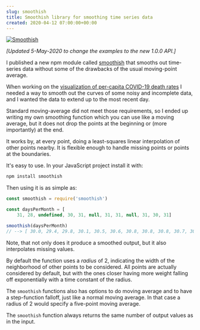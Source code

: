 ```yaml
---  
slug: smoothish
title: Smoothish library for smoothing time series data
created: 2020-04-12 07:00:00+00:00
---  
```

[![Smoothish][0]][2]

[0]: /img/smoothish-example.png


*[Updated 5-May-2020 to change the examples to the new 1.0.0 API.]*

I published a new npm module called [smoothish][2] that smooths out time-series data without some of the drawbacks of the usual moving-point average.

When working on the [visualization of per-capita COVID-19 death rates][1] I needed a way to smooth out the curves of some noisy and incomplete data, and I wanted the data to extend up to the most recent day.

Standard moving-average did not meet those requirements, so I ended up writing my own smoothing function which you can use like a moving average, but it does not drop the points at the beginning or (more importantly) at the end.

It works by, at every point, doing a least-squares linear interpolation of other points nearby. It is flexible enough to handle missing points or points at the boundaries.

It's easy to use. In your JavaScript project install it with:

```sh
npm install smoothish
```

Then using it is as simple as:

```js
const smoothish = require('smoothish')

const daysPerMonth = [
    31, 28, undefined, 30, 31, null, 31, 31, null, 31, 30, 31]

smoothish(daysPerMonth)
// --> [ 30.0, 29.4, 29.8, 30.1, 30.5, 30.6, 30.8, 30.8, 30.8, 30.7, 30.6, 30.7 ]
```

Note, that not only does it produce a smoothed output, but it also interpolates missing values.

By default the function uses a *radius* of 2, indicating the width of the neighborhood of other points to be considered. All points are actually considered by default, but with the ones closer having more weight falling off exponentially with a time constant of the radius.

The `smoothish` functions also has options to do moving average and to have a step-function falloff, just like a normal moving average. In that case a radius of 2 would specify a five-point moving average.

The `smoothish` function always returns the same number of output values as in the input.

[1]: https://old.eamonn.org/covidgrowth/
[2]: https://www.npmjs.com/package/smoothish
